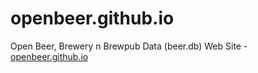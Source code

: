 # openbeer.github.io

Open Beer, Brewery n Brewpub Data (beer.db) Web Site - [openbeer.github.io](http://openbeer.github.io)

